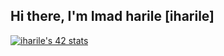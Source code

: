 ## Hi there, I'm Imad harile [iharile]  


[![iharile's 42 stats](https://badge.mediaplus.ma/greenbinary/iharile)](https://github.com/oakoudad/badge42)

